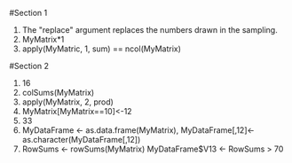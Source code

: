 #Section 1

1. The "replace" argument replaces the numbers drawn in the sampling.
2. MyMatrix*1
3. apply(MyMatric, 1, sum) == ncol(MyMatrix)

#Section 2

1. 16
2. colSums(MyMatrix)
3. apply(MyMatrix, 2, prod)
4. MyMatrix[MyMatrix==10]<-12
5. 33
6. MyDataFrame <- as.data.frame(MyMatrix), MyDataFrame[,12]<- as.character(MyDataFrame[,12])
7. RowSums <- rowSums(MyMatrix)
MyDataFrame$V13 <- RowSums > 70
